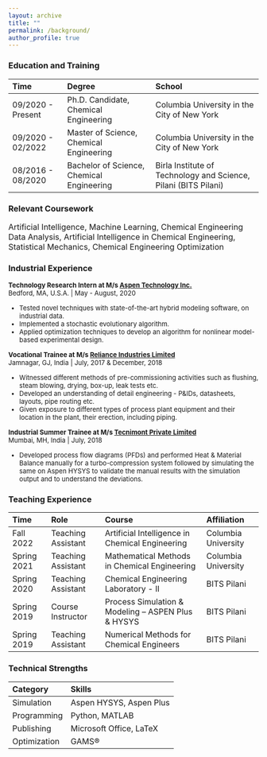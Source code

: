 ```yaml
---
layout: archive
title: ""
permalink: /background/
author_profile: true
---
```



### Education and Training

|Time|Degree|School|
|:-|:-|:-|
|09/2020 - Present | Ph.D. Candidate, Chemical Engineering | Columbia University in the City of New York
|09/2020 - 02/2022 | Master of Science, Chemical Engineering | Columbia University in the City of New York
|08/2016 - 08/2020|Bachelor of Science, Chemical Engineering | Birla Institute of Technology and Science, Pilani (BITS Pilani)


### Relevant Coursework

<font size="3">Artificial Intelligence, Machine Learning, Chemical Engineering Data Analysis, Artificial Intelligence in Chemical Engineering, Statistical Mechanics, Chemical Engineering Optimization</font>


### Industrial Experience

<font size="2"><b>Technology Research Intern at M/s <a href='https://www.aspentech.com/en/'>Aspen Technology Inc.</a></b><br>
Bedford, MA, U.S.A. | May - August, 2020
<ul>
<li>Tested novel techniques with state-of-the-art hybrid modeling software, on industrial data.</li>
<li>Implemented a stochastic evolutionary algorithm.</li>
<li>Applied optimization techniques to develop an algorithm for nonlinear model-based experimental design.</li>
</ul>
</font>

<font size="2"><b>Vocational Trainee at M/s <a href='http://www.ril.com'>Reliance Industries Limited</a></b><br>
Jamnagar, GJ, India | July, 2017 & December, 2018
<ul>
<li>Witnessed different methods of pre-commissioning activities such as flushing, steam blowing, drying, box-up, leak tests etc.</li>
<li>Developed an understanding of detail engineering - P&IDs, datasheets, layouts, pipe routing etc.</li>
<li>Given exposure to different types of process plant equipment and their location in the plant, their erection, including piping.</li>
</ul>
</font>

<font size="2"><b>Industrial Summer Trainee at M/s <a href='http://www.tecnimont.in'>Tecnimont Private Limited</a></b><br>
Mumbai, MH, India | July, 2018
<ul>
<li>Developed process flow diagrams (PFDs) and performed Heat & Material Balance manually for a turbo-compression system followed by simulating the same on Aspen HYSYS to validate the manual results with the simulation output and to understand the deviations.</li>
</ul>
</font>

### Teaching Experience

|Time|Role|Course|Affiliation|
|:-|:-|:-|:-|
|Fall 2022|Teaching Assistant|Artificial Intelligence in Chemical Engineering|Columbia University|
|Spring 2021|Teaching Assistant|Mathematical Methods in Chemical Engineering|Columbia University|
|Spring 2020|Teaching Assistant|Chemical Engineering Laboratory - II|BITS Pilani|
|Spring 2019|Course Instructor|Process Simulation & Modeling – ASPEN Plus & HYSYS|BITS Pilani|
|Spring 2019|Teaching Assistant|Numerical Methods for Chemical Engineers|BITS Pilani|

<!-- ### Professional Service

|Time|Role|Organization|
|:-|:-|:-|
|02/2020 - Present|Reviewer|Journal of Computers and Chemical Engineering|
 -->

### Technical Strengths

|Category|Skills|
|:-|:-|
|Simulation         |Aspen HYSYS, Aspen Plus|
|Programming        |Python, MATLAB|
|Publishing        	|Microsoft Office, LaTeX|
|Optimization      	|GAMS®|
 